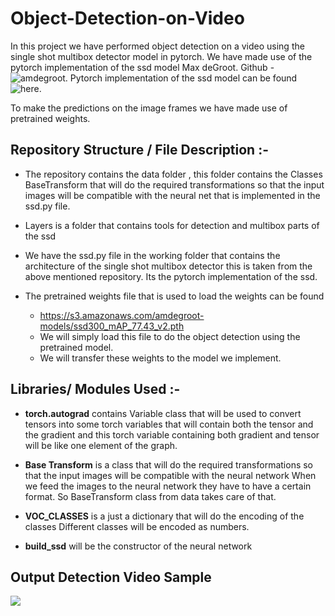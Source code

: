 # Object-Detection-on-Video

In this project we have performed object detection on a video using the single shot multibox detector model in pytorch. We have made use of the pytorch implementation of the ssd model Max deGroot. Github - ![amdegroot](https://github.com/amdegroot).
Pytorch implementation of the ssd model can be found ![here](https://github.com/amdegroot/ssd.pytorch).

To make the predictions on the image frames we have made use of pretrained weights.

## Repository Structure / File Description :-
*  The repository contains the data folder , this folder contains the
   Classes BaseTransform that will do the required transformations
   so that the input images will be compatible with the neural net that is implemented in the ssd.py file.
   
* Layers is a folder that contains tools for detection and multibox parts of the ssd
   
* We have the ssd.py file in the working folder that contains the architecture of the single shot multibox detector this is taken from the above mentioned repository. Its the pytorch implementation of the ssd.

* The pretrained weights file that is used to load the weights can be found 
   -  https://s3.amazonaws.com/amdegroot-models/ssd300_mAP_77.43_v2.pth 
   - We will simply load this file to do the object detection using the pretrained model.
   - We will transfer these weights to the model we implement.

## Libraries/ Modules Used :-

* **torch.autograd** contains Variable class that will be used to  convert tensors  into some torch variables that will contain both the tensor and the gradient and this torch variable containing both gradient and tensor will be like one element of the graph.
   
* **Base Transform** is a class that will do the required transformations
   so that the input images will be compatible with the neural network
   When we feed the images to the neural network they have to have a 
   certain format. So BaseTransform class from data takes care of that.
   
*   **VOC_CLASSES** is a just a dictionary that will do the encoding of the classes
   Different classes will be encoded as numbers.
   
   
*   **build_ssd** will be the constructor of the neural network

## Output Detection Video Sample

![](readme_resource/output1gif.gif)
